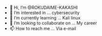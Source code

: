 - 👋 Hi, I’m @ROKUDAIME-KAKASHI
- 👀 I’m interested in ... cybersecurity
- 🌱 I’m currently learning ... Kali linux
- 💞️ I’m looking to collaborate on ... My career
- 📫 How to reach me ... Via e-mail

<!---
ROKUDAIME-KAKASHI/ROKUDAIME-KAKASHI is a ✨ special ✨ repository because its `README.md` (this file) appears on your GitHub profile.
You can click the Preview link to take a look at your changes.
--->
